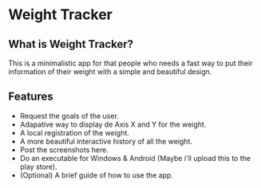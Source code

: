 # Weight Tracker
## What is Weight Tracker?
This is a minimalistic app for that people who needs a fast way to put their information of their weight with a simple and beautiful design.

## Features
- Request the goals of the user.
- Adapative way to display de Axis X and Y for the weight.
- A local registration of the weight.
- A more beautiful interactive history of all the weight.
- Post the screenshots here.
- Do an executable for Windows & Android (Maybe i'll upload this to the play store).
- (Optional) A brief guide of how to use the app.

